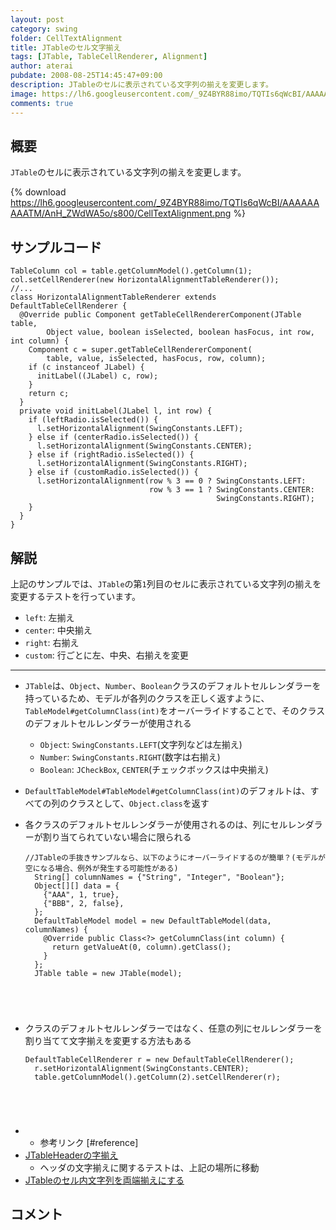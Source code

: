 ```yaml
---
layout: post
category: swing
folder: CellTextAlignment
title: JTableのセル文字揃え
tags: [JTable, TableCellRenderer, Alignment]
author: aterai
pubdate: 2008-08-25T14:45:47+09:00
description: JTableのセルに表示されている文字列の揃えを変更します。
image: https://lh6.googleusercontent.com/_9Z4BYR88imo/TQTIs6qWcBI/AAAAAAAAATM/AnH_ZWdWA5o/s800/CellTextAlignment.png
comments: true
---
```

## 概要
`JTable`のセルに表示されている文字列の揃えを変更します。

{% download https://lh6.googleusercontent.com/_9Z4BYR88imo/TQTIs6qWcBI/AAAAAAAAATM/AnH_ZWdWA5o/s800/CellTextAlignment.png %}

## サンプルコード
<pre class="prettyprint"><code>TableColumn col = table.getColumnModel().getColumn(1);
col.setCellRenderer(new HorizontalAlignmentTableRenderer());
//...
class HorizontalAlignmentTableRenderer extends DefaultTableCellRenderer {
  @Override public Component getTableCellRendererComponent(JTable table,
        Object value, boolean isSelected, boolean hasFocus, int row, int column) {
    Component c = super.getTableCellRendererComponent(
        table, value, isSelected, hasFocus, row, column);
    if (c instanceof JLabel) {
      initLabel((JLabel) c, row);
    }
    return c;
  }
  private void initLabel(JLabel l, int row) {
    if (leftRadio.isSelected()) {
      l.setHorizontalAlignment(SwingConstants.LEFT);
    } else if (centerRadio.isSelected()) {
      l.setHorizontalAlignment(SwingConstants.CENTER);
    } else if (rightRadio.isSelected()) {
      l.setHorizontalAlignment(SwingConstants.RIGHT);
    } else if (customRadio.isSelected()) {
      l.setHorizontalAlignment(row % 3 == 0 ? SwingConstants.LEFT:
                               row % 3 == 1 ? SwingConstants.CENTER:
                                              SwingConstants.RIGHT);
    }
  }
}
</code></pre>

## 解説
上記のサンプルでは、`JTable`の第`1`列目のセルに表示されている文字列の揃えを変更するテストを行っています。

- `left`: 左揃え
- `center`: 中央揃え
- `right`: 右揃え
- `custom`: 行ごとに左、中央、右揃えを変更

<!-- dummy comment line for breaking list -->

- - - -
- `JTable`は、`Object`、`Number`、`Boolean`クラスのデフォルトセルレンダラーを持っているため、モデルが各列のクラスを正しく返すように、`TableModel#getColumnClass(int)`をオーバーライドすることで、そのクラスのデフォルトセルレンダラーが使用される
    - `Object`: `SwingConstants.LEFT`(文字列などは左揃え)
    - `Number`: `SwingConstants.RIGHT`(数字は右揃え)
    - `Boolean`: `JCheckBox`, `CENTER`(チェックボックスは中央揃え)
- `DefaultTableModel#TableModel#getColumnClass(int)`のデフォルトは、すべての列のクラスとして、`Object.class`を返す
- 各クラスのデフォルトセルレンダラーが使用されるのは、列にセルレンダラーが割り当てられていない場合に限られる
    
    <pre class="prettyprint"><code>//JTableの手抜きサンプルなら、以下のようにオーバーライドするのが簡単？(モデルが空になる場合、例外が発生する可能性がある)
    String[] columnNames = {"String", "Integer", "Boolean"};
    Object[][] data = {
      {"AAA", 1, true},
      {"BBB", 2, false},
    };
    DefaultTableModel model = new DefaultTableModel(data, columnNames) {
      @Override public Class&lt;?&gt; getColumnClass(int column) {
        return getValueAt(0, column).getClass();
      }
    };
    JTable table = new JTable(model);
</code></pre>
- クラスのデフォルトセルレンダラーではなく、任意の列にセルレンダラーを割り当てて文字揃えを変更する方法もある
    
    <pre class="prettyprint"><code>DefaultTableCellRenderer r = new DefaultTableCellRenderer();
    r.setHorizontalAlignment(SwingConstants.CENTER);
    table.getColumnModel().getColumn(2).setCellRenderer(r);
</code></pre>
- * 参考リンク [#reference]
- [JTableHeaderの字揃え](https://ateraimemo.com/Swing/HorizontalAlignmentHeaderRenderer.html)
    - ヘッダの文字揃えに関するテストは、上記の場所に移動
- [JTableのセル内文字列を両端揃えにする](https://ateraimemo.com/Swing/InterIdeographJustify.html)

<!-- dummy comment line for breaking list -->

## コメント
